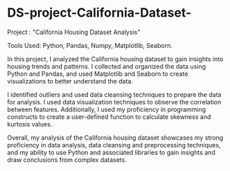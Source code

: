 # DS-project-California-Dataset-
Project : "California Housing Dataset Analysis"

Tools Used: Python, Pandas, Numpy, Matplotlib, Seaborn. 

In this project, I analyzed the California housing dataset to gain insights into housing trends and patterns. I collected and organized the data using Python and Pandas, and used Matplotlib and Seaborn to create visualizations to better understand the data.

I identified outliers and used data cleansing techniques to prepare the data for analysis. I used data visualization techniques to observe the correlation between features. Additionally, I used my proficiency in programming constructs to create a user-defined function to calculate skewness and kurtosis values.

Overall, my analysis of the California housing dataset showcases my strong proficiency in data analysis, data cleansing and preprocessing techniques, and my ability to use Python and associated libraries to gain insights and draw conclusions from complex datasets.
